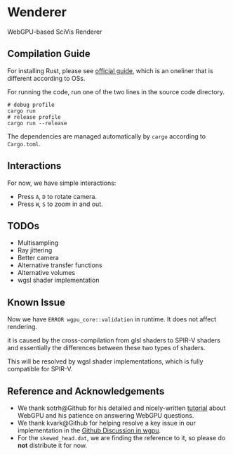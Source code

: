 # Wenderer
WebGPU-based SciVis Renderer

## Compilation Guide
For installing Rust, please see [official guide](https://www.rust-lang.org/learn/get-started), which is an oneliner that is different according to OSs.

For running the code, run one of the two lines in the source code directory.
```shell
# debug profile
cargo run
# release profile
cargo run --release
```
The dependencies are managed automatically by `cargo` according to `Cargo.toml`.

## Interactions
For now, we have simple interactions:
* Press `A`, `D` to rotate camera.
* Press `W`, `S` to zoom in and out.

## TODOs
* Multisampling
* Ray jittering
* Better camera
* Alternative transfer functions
* Alternative volumes
* wgsl shader implementation

## Known Issue
Now we have `ERROR wgpu_core::validation` in runtime. It does not affect rendering.

it is caused by the cross-compilation from glsl shaders to SPIR-V shaders and essentially the differences between these two types of shaders. 

This will be resolved by wgsl shader implementations, which is fully compatible for SPIR-V.

## Reference and Acknowledgements
* We thank sotrh@Github for his detailed and nicely-written [tutorial](https://sotrh.github.io/learn-wgpu/) about WebGPU and his patience on answering WebGPU questions.
* We thank kvark@Github for helping resolve a key issue in our implementation in the [Github Discussion in wgpu](https://github.com/gfx-rs/wgpu/discussions/1491).
* For the `skewed_head.dat`, we are finding the reference to it, so please do **not** distribute it for now.
